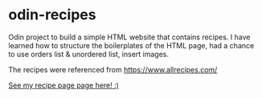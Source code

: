 # odin-recipes

Odin project to build a simple HTML website that contains recipes.
I have learned how to structure the boilerplates of the HTML page,
had a chance to use orders list & unordered list,
insert images.

The recipes were referenced from https://www.allrecipes.com/


[See my recipe page page here! :)](https://emilyphee.github.io/odin-recipes/)
